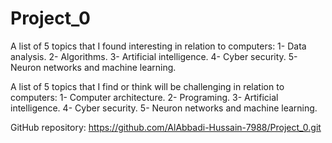 # Project_0

A list of 5 topics that I found interesting in relation to computers:
1- Data analysis.
2- Algorithms.
3- Artificial intelligence.
4- Cyber security.
5- Neuron networks and machine learning.

A list of 5 topics that I find or think will be challenging in relation to computers:
1- Computer architecture.
2- Programing.
3- Artificial intelligence.
4- Cyber security.
5- Neuron networks and machine learning.

GitHub repository: https://github.com/AlAbbadi-Hussain-7988/Project_0.git
